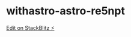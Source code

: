 # withastro-astro-re5npt

[Edit on StackBlitz ⚡️](https://stackblitz.com/edit/withastro-astro-re5npt)